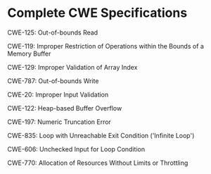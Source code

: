 

# Complete CWE Specifications

CWE-125: Out-of-bounds Read

CWE-119: Improper Restriction of Operations within the Bounds of a Memory Buffer

CWE-129: Improper Validation of Array Index

CWE-787: Out-of-bounds Write

CWE-20: Improper Input Validation

CWE-122: Heap-based Buffer Overflow

CWE-197: Numeric Truncation Error

CWE-835: Loop with Unreachable Exit Condition ('Infinite Loop')

CWE-606: Unchecked Input for Loop Condition

CWE-770: Allocation of Resources Without Limits or Throttling